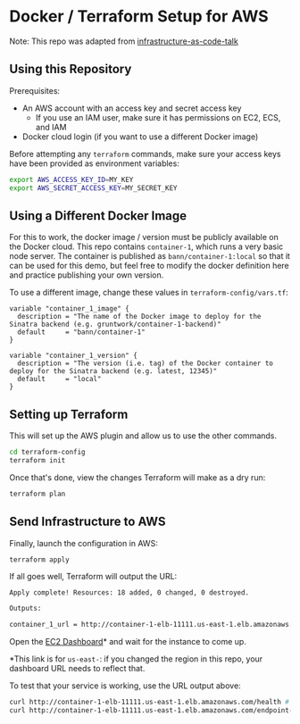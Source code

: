 # Docker / Terraform Setup for AWS

Note: This repo was adapted from [infrastructure-as-code-talk](https://github.com/brikis98/infrastructure-as-code-talk)

## Using this Repository

Prerequisites:
- An AWS account with an access key and secret access key
  - If you use an IAM user, make sure it has permissions on EC2, ECS, and IAM
- Docker cloud login (if you want to use a different Docker image)

Before attempting any `terraform` commands, make sure your access keys have been provided as environment variables:

```sh
export AWS_ACCESS_KEY_ID=MY_KEY
export AWS_SECRET_ACCESS_KEY=MY_SECRET_KEY
```

## Using a Different Docker Image

For this to work, the docker image / version must be publicly available on the Docker cloud. This repo contains `container-1`, which runs a very basic node server. The container is published as `bann/container-1:local` so that it can be used for this demo, but feel free to modify the docker definition here and practice publishing your own version.


To use a different image, change these values in `terraform-config/vars.tf`:

```
variable "container_1_image" {
  description = "The name of the Docker image to deploy for the Sinatra backend (e.g. gruntwork/container-1-backend)"
  default     = "bann/container-1"
}

variable "container_1_version" {
  description = "The version (i.e. tag) of the Docker container to deploy for the Sinatra backend (e.g. latest, 12345)"
  default     = "local"
}
```

## Setting up Terraform

This will set up the AWS plugin and allow us to use the other commands.

```sh
cd terraform-config
terraform init
```

Once that's done, view the changes Terraform will make as a dry run:

```sh
terraform plan
```

## Send Infrastructure to AWS

Finally, launch the configuration in AWS:

```
terraform apply
```

If all goes well, Terraform will output the URL:

```txt
Apply complete! Resources: 18 added, 0 changed, 0 destroyed.

Outputs:

container_1_url = http://container-1-elb-11111.us-east-1.elb.amazonaws.com
```

Open the [EC2 Dashboard](https://console.aws.amazon.com/ec2/v2/home?region=us-east-1#Instances:sort=instanceId)* and wait for the instance to come up.

*This link is for `us-east-`: if you changed the region in this repo, your dashboard URL needs to reflect that.

To test that your service is working, use the URL output above:

```sh
curl http://container-1-elb-11111.us-east-1.elb.amazonaws.com/health # ok
curl http://container-1-elb-11111.us-east-1.elb.amazonaws.com/endpoint-1 # endpoint-1
```
